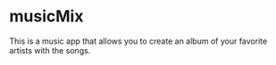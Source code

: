 # musicMix
This is a music app that allows you to create an album of your favorite artists with the songs.
